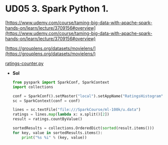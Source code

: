 # UD05 3. Spark Python 1.

[https://www.udemy.com/course/taming-big-data-with-apache-spark-hands-on/learn/lecture/3709156#overview](https://www.udemy.com/course/taming-big-data-with-apache-spark-hands-on/learn/lecture/3709156#overview)

[https://grouplens.org/datasets/movielens/](https://grouplens.org/datasets/movielens/)

[ratings-counter.py](<./UD05 3 Spark Python 1 fffe913de6c481ae92c9e7bb3fb6dbb1/ratings-counter.py>)

- **Sol**
    
    ```python
    from pyspark import SparkConf, SparkContext
    import collections
    
    conf = SparkConf().setMaster("local").setAppName("RatingsHistogram")
    sc = SparkContext(conf = conf)
    
    lines = sc.textFile("file:///SparkCourse/ml-100k/u.data")
    ratings = lines.map(lambda x: x.split()[2])
    result = ratings.countByValue()
    
    sortedResults = collections.OrderedDict(sorted(result.items()))
    for key, value in sortedResults.items():
        print("%s %i" % (key, value))
    ```